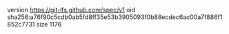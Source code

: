 version https://git-lfs.github.com/spec/v1
oid sha256:a76f90c5cdb0ab5fd8ff35e53b3905093f0b88ecdec6ac00a7f886f1852c7731
size 1176

